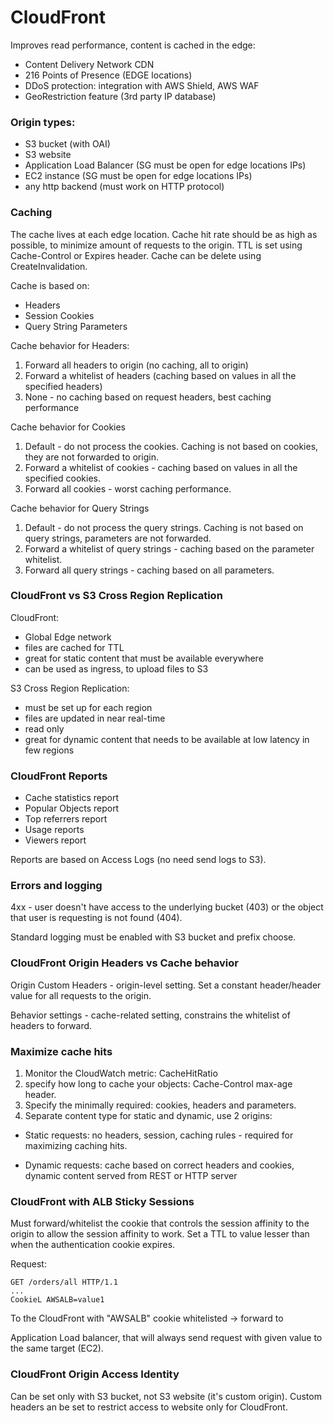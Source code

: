 # CloudFront
Improves read performance, content is cached in the edge:
* Content Delivery Network CDN
* 216 Points of Presence (EDGE locations)
* DDoS protection: integration with AWS Shield, AWS WAF
* GeoRestriction feature (3rd party IP database)

### Origin types:
* S3 bucket (with OAI)
* S3 website
* Application Load Balancer (SG must be open for edge locations IPs)
* EC2 instance (SG must be open for edge locations IPs)
* any http backend (must work on HTTP protocol)

### Caching
The cache lives at each edge location. Cache hit rate should be as high as possible, to minimize amount of requests to the origin. TTL is set using Cache-Control or Expires header. Cache can be delete using CreateInvalidation.

Cache is based on:
* Headers
* Session Cookies
* Query String Parameters

Cache behavior for Headers:
1. Forward all headers to origin (no caching, all to origin)
2. Forward a whitelist of headers (caching based on values in all the specified headers)
3. None - no caching based on request headers, best caching performance

Cache behavior for Cookies
1. Default - do not process the cookies. Caching is not based on cookies, they are not forwarded to origin.
2. Forward a whitelist of cookies - caching based on values in all the specified cookies.
3. Forward all cookies - worst caching performance.

Cache behavior for Query Strings
1. Default - do not process the query strings. Caching is not based on query strings, parameters are not forwarded.
2. Forward a whitelist of query strings - caching based on the parameter whitelist.
3. Forward all query strings - caching based on all parameters.

### CloudFront vs S3 Cross Region Replication

CloudFront:
* Global Edge network
* files are cached for TTL
* great for static content that must be available everywhere
* can be used as ingress, to upload files to S3

S3 Cross Region Replication:
* must be set up for each region
* files are updated in near real-time
* read only
* great for dynamic content that needs to be available at low latency in few regions

### CloudFront Reports
* Cache statistics report
* Popular Objects report
* Top referrers report
* Usage reports
* Viewers report

Reports are based on Access Logs (no need send logs to S3).

### Errors and logging

4xx - user doesn't have access to the underlying bucket (403) or the object that user is requesting is not found (404).

Standard logging must be enabled with S3 bucket and prefix choose.

### CloudFront Origin Headers vs Cache behavior

Origin Custom Headers - origin-level setting. Set a constant header/header value for all requests to the origin.

Behavior settings - cache-related setting, constrains the whitelist of headers to forward.

### Maximize cache hits

1. Monitor the CloudWatch metric: CacheHitRatio
2. specify how long to cache your objects: Cache-Control max-age header.
3. Specify the minimally required: cookies, headers and parameters.
4. Separate content type for static and dynamic, use 2 origins:
* Static requests: no headers, session, caching rules - required for maximizing caching hits.

* Dynamic requests: cache based on correct headers and cookies, dynamic content served from REST or HTTP server

### CloudFront with ALB Sticky Sessions

Must forward/whitelist the cookie that controls  the session affinity to the origin to allow the session affinity to work.
Set a TTL to value lesser than when the authentication cookie expires.

Request:
```
GET /orders/all HTTP/1.1
...
CookieL AWSALB=value1
```

To the CloudFront with "AWSALB" cookie whitelisted -> forward to

Application Load balancer, that will always send request with given value to the same target (EC2).

### CloudFront Origin Access Identity
Can be set only with S3 bucket, not S3 website (it's custom origin). Custom headers an be set to restrict access to website only for CloudFront.